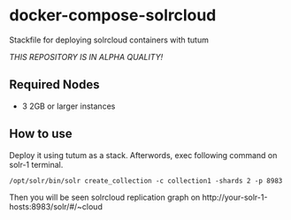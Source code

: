 # docker-compose-solrcloud

Stackfile for deploying solrcloud containers with tutum

*THIS REPOSITORY IS IN ALPHA QUALITY!*

## Required Nodes

* 3 2GB or larger instances

## How to use

Deploy it using tutum as a stack. Afterwords, exec following command on solr-1 terminal.

    /opt/solr/bin/solr create_collection -c collection1 -shards 2 -p 8983

Then you will be seen solrcloud replication graph on http://your-solr-1-hosts:8983/solr/#/~cloud
